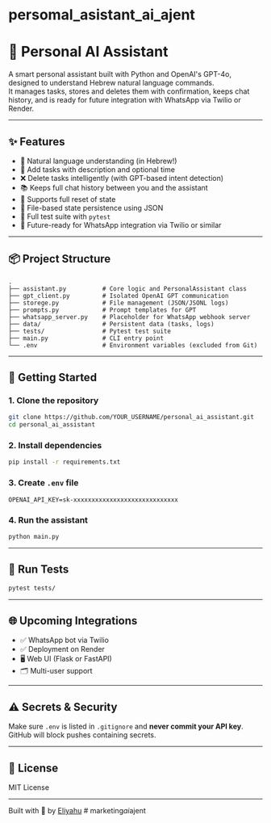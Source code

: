 ﻿# persomal_asistant_ai_ajent
# 🤖 Personal AI Assistant

A smart personal assistant built with Python and OpenAI's GPT-4o, designed to understand Hebrew natural language commands.  
It manages tasks, stores and deletes them with confirmation, keeps chat history, and is ready for future integration with WhatsApp via Twilio or Render.

---

## ✨ Features

- 🧠 Natural language understanding (in Hebrew!)
- 📝 Add tasks with description and optional time
- ❌ Delete tasks intelligently (with GPT-based intent detection)
- 📚 Keeps full chat history between you and the assistant
- 🔄 Supports full reset of state
- 💾 File-based state persistence using JSON
- 🧪 Full test suite with `pytest`
- 📲 Future-ready for WhatsApp integration via Twilio or similar

---

## 📦 Project Structure

```
.
├── assistant.py          # Core logic and PersonalAssistant class
├── gpt_client.py         # Isolated OpenAI GPT communication
├── storege.py            # File management (JSON/JSONL logs)
├── prompts.py            # Prompt templates for GPT
├── whatsapp_server.py    # Placeholder for WhatsApp webhook server
├── data/                 # Persistent data (tasks, logs)
├── tests/                # Pytest test suite
├── main.py               # CLI entry point
└── .env                  # Environment variables (excluded from Git)
```

---

## 🚀 Getting Started

### 1. Clone the repository
```bash
git clone https://github.com/YOUR_USERNAME/personal_ai_assistant.git
cd personal_ai_assistant
```

### 2. Install dependencies
```bash
pip install -r requirements.txt
```

### 3. Create `.env` file
```env
OPENAI_API_KEY=sk-xxxxxxxxxxxxxxxxxxxxxxxxxxxxx
```

### 4. Run the assistant
```bash
python main.py
```

---

## 🧪 Run Tests

```bash
pytest tests/
```

---

## 🌐 Upcoming Integrations

- ✅ WhatsApp bot via Twilio
- ✅ Deployment on Render
- 🖥️ Web UI (Flask or FastAPI)
- 🗂️ Multi-user support

---

## ⚠️ Secrets & Security

Make sure `.env` is listed in `.gitignore` and **never commit your API key**. GitHub will block pushes containing secrets.

---

## 📝 License

MIT License

---

Built with 💙 by [Eliyahu](https://github.com/Eliyahu318)
#   m a r k e t i n g _ a i _ a j e n t  
 
